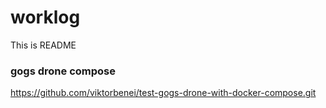 # worklog
This is README

### gogs drone compose
https://github.com/viktorbenei/test-gogs-drone-with-docker-compose.git
